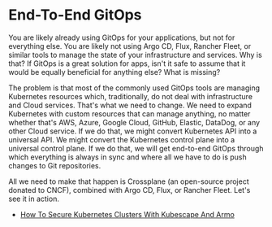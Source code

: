 # End-To-End GitOps

You are likely already using GitOps for your applications, but not for everything else. You are likely not using Argo CD, Flux, Rancher Fleet, or similar tools to manage the state of your infrastructure and services. Why is that? If GitOps is a great solution for apps, isn't it safe to assume that it would be equally beneficial for anything else? What is missing?

The problem is that most of the commonly used GitOps tools are managing Kubernetes resources which, traditionally, do not deal with infrastructure and Cloud services. That's what we need to change. We need to expand Kubernetes with custom resources that can manage anything, no matter whether that's AWS, Azure, Google Cloud, GitHub, Elastic, DataDog, or any other Cloud service. If we do that, we might convert Kubernetes API into a universal API. We might convert the Kubernetes control plane into a universal control plane. If we do that, we will get end-to-end GitOps through which everything is always in sync and where all we have to do is push changes to Git repositories.

All we need to make that happen is Crossplane (an open-source project donated to CNCF), combined with Argo CD, Flux, or Rancher Fleet. Let's see it in action.


* [How To Secure Kubernetes Clusters With Kubescape And Armo](https://youtu.be/ZATGiDIDBQk)